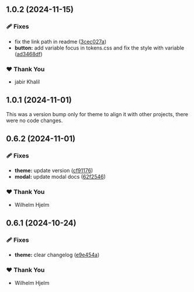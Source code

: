 ## 1.0.2 (2024-11-15)

### 🩹 Fixes

- fix the link path in readme ([3cec027a](https://github.com/migrationsverket/midas/commit/3cec027a))
- **button:** add variable focus in tokens.css and fix the style with variable ([ad3468df](https://github.com/migrationsverket/midas/commit/ad3468df))

### ❤️  Thank You

- jabir Khalil

## 1.0.1 (2024-11-01)

This was a version bump only for theme to align it with other projects, there were no code changes.

## 0.6.2 (2024-11-01)

### 🩹 Fixes

- **theme:** update version ([cf91176](https://github.com/migrationsverket/midas/commit/cf91176))
- **modal:** update modal docs ([62f2546](https://github.com/migrationsverket/midas/commit/62f2546))

### ❤️  Thank You

- Wilhelm Hjelm

## 0.6.1 (2024-10-24)

### 🩹 Fixes

- **theme:** clear changelog ([e9e454a](https://github.com/migrationsverket/midas/commit/e9e454a))

### ❤️  Thank You

- Wilhelm Hjelm